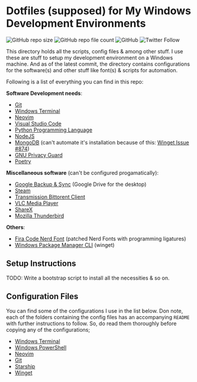 # Dotfiles (supposed) for My Windows Development Environments

![GitHub repo size](https://img.shields.io/github/repo-size/Jarmos-san/dotfiles-windows?label=Repository%20Size&logo=github&style=flat-square) ![GitHub repo file count](https://img.shields.io/github/directory-file-count/Jarmos-san/dotfiles-windows?label=%23%20of%20Files&logo=github&style=flat-square) ![GitHub](https://img.shields.io/github/license/Jarmos-san/dotfiles-windows?label=Licensed%20Under&logo=github&style=flat-square) ![Twitter Follow](https://img.shields.io/twitter/follow/Jarmosan?style=social)

This directory holds all the scripts, config files & among other stuff. I use these are stuff to setup my development environment on a Windows machine. And as of the latest commit, the directory contains configurations for the software(s) and other stuff like font(s) & scripts for automation.

Following is a list of everything you can find in this repo:

**Software Development needs**:

- [Git][Git]
- [Windows Terminal][Windows Terminal]
- [Neovim][Neovim]
- [Visual Studio Code][VSCode]
- [Python Programming Language][Python]
- [NodeJS][NodeJS]
- [MongoDB][MongoDB] (can't automate it's installation because of this: [Winget Issue #874][Winget Issue #874])
- [GNU Privacy Guard][GPG]
- [Poetry][Python-Poetry]
<!-- - [Docker][Docker] -->

**Miscellaneous software** (can't be configured progamatically):

- [Google Backup & Sync][Google Backup & Sync] (Google Drive for the desktop)
- [Steam][Steam]
- [Transmission Bittorent Client][Transmission]
- [VLC Media Player][VLC]
- [ShareX][ShareX]
- [Mozilla Thunderbird][Mozilla Thunderbird]

**Others**:

- [Fira Code Nerd Font][Fira Code Nerd Font] (patched Nerd Fonts with programming ligatures)
- [Windows Package Manager CLI][Winget] (winget)

## Setup Instructions

TODO: Write a bootstrap script to install all the necessities & so on.

## Configuration Files

You can find some of the configurations I use in the list below. Don note, each of the folders containing the config files has an accompanying `README` with further instructions to follow. So, do read them thoroughly before copying any of the configurations;

- [Windows Terminal](./configurations/windows-terminal)
- [Windows PowerShell](./configurations/windows-powershell)
- [Neovim](./configurations/neovim)
- [Git](./configurations/git)
- [Starship](./configurations/starship)
- [Winget](./configurations/winget)

<!-- Reference Links -->
[Windows Terminal]: https://github.com/microsoft/terminal
[Neovim]: https://neovim.io/
[Fira Code Nerd Font]: https://github.com/ryanoasis/nerd-fonts/tree/master/patched-fonts/FiraCode
[Steam]: https://store.steampowered.com/
[VSCode]: https://code.visualstudio.com/
[Transmission]: https://transmissionbt.com/
[VLC]: https://www.videolan.org/
[Python]: https://www.python.org/
[ShareX]: https://getsharex.com/
[Google Backup & Sync]: https://www.google.com/drive/download/
[Docker]: https://www.docker.com/
[Git]: https://git-scm.com/
[NodeJS]: https://nodejs.org/en/
[Winget]: https://github.com/microsoft/winget-cli
[MongoDB]: https://www.mongodb.com/
[Winget Issue #874]: https://github.com/microsoft/winget-cli/issues/874
[GPG]: https://gnupg.org/
[Mozilla Thunderbird]: https://www.thunderbird.net/en-US/
[Python-Poetry]: https://github.com/python-poetry/poetry
